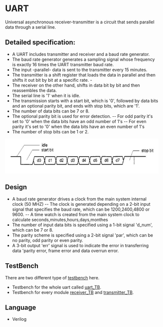# UART
Universal asynchronous receiver-transmitter is a circuit that sends parallel data through a serial line.


## Detailed specification:
- A UART includes transmitter and receiver and a baud rate generator. 
- The baud rate generator generates a sampling signal whose frequency is exactly 16 times the UART transmitter baud rate.
- The input -parallel- data is sent to the transmitter every 15 minutes. 
- The transmitter is a shift register that loads the data in parallel and then shifts it out bit by bit at a specific rate. - 
- The receiver on the other hand, shifts in data bit by bit and then reassembles the data.
- The serial line is '1' when it is idle.
- The transmission starts with a start bit, which is '0', followed by data bits and an optional parity bit, and ends with stop bits, which are '1'.
- The number of data bits can be 7 or 8.
- The optional parity bit is used for error detection.
-- For odd parity it's set to '0' when the data bits have an odd number of 1's
-- For even parity it's set to '0' when the data bits have an even number of 1's
- The number of stop bits can be 1 or 2.

![uart-data-train](uart-rx.jpg)


## Design 
- A baud rate generator drives a clock from the main system internal clock (50 MHZ) 
-- The clock is generated depending on a 2-bit input signal that specifies the baud rate, which  can be 1200,2400,4800 or 9600.
-- A time watch is created from the main system clock to calculate seconds,minutes,hours,days,monthes
- The number of input data bits is specified using a 1-bit signal 'd_num', which can be 7 or 8.
- The parity scheme is specified using a 2-bit signal 'par', which can be no parity, odd parity or even parity.
- A 3-bit output 'err' signal is used to indicate the error in transferring data 'parity error, frame error and data overrun error.

## TestBench 
There are two different type of [testbench](testbench) here.
- Testbench for the whole uart called [uart_TB](testbench/uart_TB.v). 
- Testbench for every module [receiver_TB](testbench/receiver_TB.v) and [transmitter_TB](testbench/transmitter_TB.v).

## Language
- Verilog
